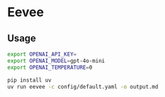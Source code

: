 # Eevee

## Usage

```sh
export OPENAI_API_KEY=
export OPENAI_MODEL=gpt-4o-mini
export OPENAI_TEMPERATURE=0

pip install uv
uv run eevee -c config/default.yaml -o output.md
```
